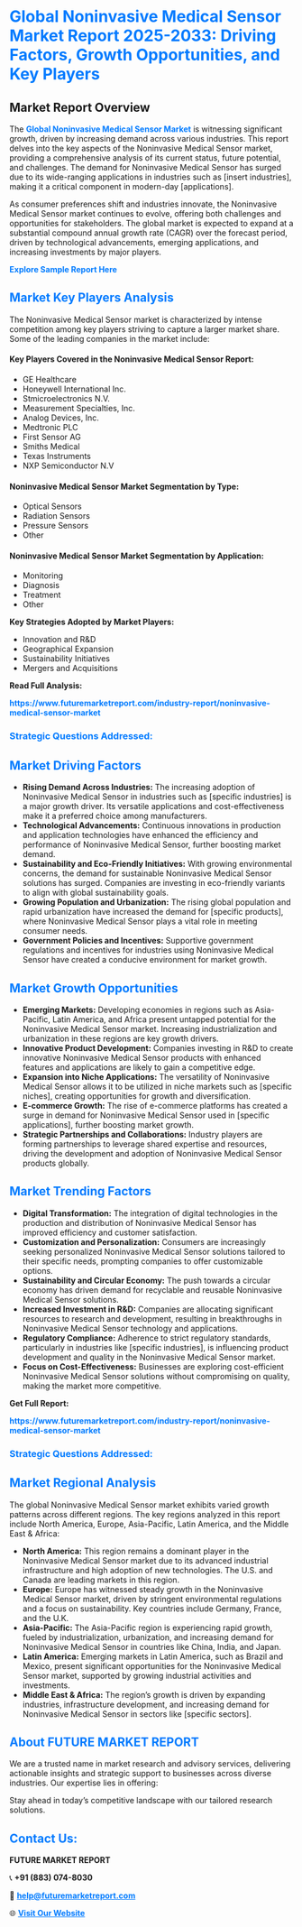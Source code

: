 <h1 style="color: #007BFF;">Global Noninvasive Medical Sensor Market Report 2025-2033: Driving Factors, Growth Opportunities, and Key Players</h1>

<section id="overview">
<h2>Market Report Overview</h2>
<p>The <a href="https://www.futuremarketreport.com/industry-report/noninvasive-medical-sensor-market" style="color: #007BFF; text-decoration: none;"><strong>Global Noninvasive Medical Sensor Market</strong></a> is witnessing significant growth, driven by increasing demand across various industries. This report delves into the key aspects of the Noninvasive Medical Sensor market, providing a comprehensive analysis of its current status, future potential, and challenges. The demand for Noninvasive Medical Sensor has surged due to its wide-ranging applications in industries such as [insert industries], making it a critical component in modern-day [applications].</p>
<p>As consumer preferences shift and industries innovate, the Noninvasive Medical Sensor market continues to evolve, offering both challenges and opportunities for stakeholders. The global market is expected to expand at a substantial compound annual growth rate (CAGR) over the forecast period, driven by technological advancements, emerging applications, and increasing investments by major players.</p>
</section>

<section id="overview">
<p><a href="https://www.futuremarketreport.com/request-sample/reportId=102151" style="color: #007BFF; text-decoration: none;"><strong>Explore Sample Report Here</strong></a></p>
</section>

<section id="key-players">
<h2 style="color: #007BFF;">Market Key Players Analysis</h2>
<p>The Noninvasive Medical Sensor market is characterized by intense competition among key players striving to capture a larger market share. Some of the leading companies in the market include:</p>
<h4>Key Players Covered in the Noninvasive Medical Sensor Report:</h4>
<ul><li>GE Healthcare</li><li>Honeywell International Inc.</li><li>Stmicroelectronics N.V.</li><li>Measurement Specialties, Inc.</li><li>Analog Devices, Inc.</li><li>Medtronic PLC</li><li>First Sensor AG</li><li>Smiths Medical</li><li>Texas Instruments</li><li>NXP Semiconductor N.V</li></ul>
<h4>Noninvasive Medical Sensor Market Segmentation by Type:</h4>
<ul><li>Optical Sensors</li><li>Radiation Sensors</li><li>Pressure Sensors</li><li>Other</li></ul>

<h4>Noninvasive Medical Sensor Market Segmentation by Application:</h4>
<ul><li>Monitoring</li><li>Diagnosis</li><li>Treatment</li><li>Other</li></ul>
<p><strong>Key Strategies Adopted by Market Players:</strong></p>
<ul>
<li>Innovation and R&D</li>
<li>Geographical Expansion</li>
<li>Sustainability Initiatives</li>
<li>Mergers and Acquisitions</li>
</ul>
</section>

<section>
<p><strong>Read Full Analysis: </strong></p><a href="https://www.futuremarketreport.com/industry-report/noninvasive-medical-sensor-market" style="color: #007BFF; text-decoration: none;"><strong>https://www.futuremarketreport.com/industry-report/noninvasive-medical-sensor-market</strong></a>
<h3 style="color: #007BFF;">Strategic Questions Addressed:</h3>
</section>

<section id="driving-factors">
<h2 style="color: #007BFF;">Market Driving Factors</h2>
<ul>
<li><strong>Rising Demand Across Industries:</strong> The increasing adoption of Noninvasive Medical Sensor in industries such as [specific industries] is a major growth driver. Its versatile applications and cost-effectiveness make it a preferred choice among manufacturers.</li>
<li><strong>Technological Advancements:</strong> Continuous innovations in production and application technologies have enhanced the efficiency and performance of Noninvasive Medical Sensor, further boosting market demand.</li>
<li><strong>Sustainability and Eco-Friendly Initiatives:</strong> With growing environmental concerns, the demand for sustainable Noninvasive Medical Sensor solutions has surged. Companies are investing in eco-friendly variants to align with global sustainability goals.</li>
<li><strong>Growing Population and Urbanization:</strong> The rising global population and rapid urbanization have increased the demand for [specific products], where Noninvasive Medical Sensor plays a vital role in meeting consumer needs.</li>
<li><strong>Government Policies and Incentives:</strong> Supportive government regulations and incentives for industries using Noninvasive Medical Sensor have created a conducive environment for market growth.</li>
</ul>
</section>

<section id="growth-opportunities">
<h2 style="color: #007BFF;">Market Growth Opportunities</h2>
<ul>
<li><strong>Emerging Markets:</strong> Developing economies in regions such as Asia-Pacific, Latin America, and Africa present untapped potential for the Noninvasive Medical Sensor market. Increasing industrialization and urbanization in these regions are key growth drivers.</li>
<li><strong>Innovative Product Development:</strong> Companies investing in R&D to create innovative Noninvasive Medical Sensor products with enhanced features and applications are likely to gain a competitive edge.</li>
<li><strong>Expansion into Niche Applications:</strong> The versatility of Noninvasive Medical Sensor allows it to be utilized in niche markets such as [specific niches], creating opportunities for growth and diversification.</li>
<li><strong>E-commerce Growth:</strong> The rise of e-commerce platforms has created a surge in demand for Noninvasive Medical Sensor used in [specific applications], further boosting market growth.</li>
<li><strong>Strategic Partnerships and Collaborations:</strong> Industry players are forming partnerships to leverage shared expertise and resources, driving the development and adoption of Noninvasive Medical Sensor products globally.</li>
</ul>
</section>

<section id="trending-factors">
<h2 style="color: #007BFF;">Market Trending Factors</h2>
<ul>
<li><strong>Digital Transformation:</strong> The integration of digital technologies in the production and distribution of Noninvasive Medical Sensor has improved efficiency and customer satisfaction.</li>
<li><strong>Customization and Personalization:</strong> Consumers are increasingly seeking personalized Noninvasive Medical Sensor solutions tailored to their specific needs, prompting companies to offer customizable options.</li>
<li><strong>Sustainability and Circular Economy:</strong> The push towards a circular economy has driven demand for recyclable and reusable Noninvasive Medical Sensor solutions.</li>
<li><strong>Increased Investment in R&D:</strong> Companies are allocating significant resources to research and development, resulting in breakthroughs in Noninvasive Medical Sensor technology and applications.</li>
<li><strong>Regulatory Compliance:</strong> Adherence to strict regulatory standards, particularly in industries like [specific industries], is influencing product development and quality in the Noninvasive Medical Sensor market.</li>
<li><strong>Focus on Cost-Effectiveness:</strong> Businesses are exploring cost-efficient Noninvasive Medical Sensor solutions without compromising on quality, making the market more competitive.</li>
</ul>
</section>

<section>
<p><strong>Get Full Report: </strong></p><a href="https://www.futuremarketreport.com/industry-report/noninvasive-medical-sensor-market" style="color: #007BFF; text-decoration: none;"><strong>https://www.futuremarketreport.com/industry-report/noninvasive-medical-sensor-market</strong></a>
<h3 style="color: #007BFF;">Strategic Questions Addressed:</h3>
</section>


<section id="regional-analysis">
<h2 style="color: #007BFF;">Market Regional Analysis</h2>
<p>The global Noninvasive Medical Sensor market exhibits varied growth patterns across different regions. The key regions analyzed in this report include North America, Europe, Asia-Pacific, Latin America, and the Middle East & Africa:</p>
<ul>
<li><strong>North America:</strong> This region remains a dominant player in the Noninvasive Medical Sensor market due to its advanced industrial infrastructure and high adoption of new technologies. The U.S. and Canada are leading markets in this region.</li>
<li><strong>Europe:</strong> Europe has witnessed steady growth in the Noninvasive Medical Sensor market, driven by stringent environmental regulations and a focus on sustainability. Key countries include Germany, France, and the U.K.</li>
<li><strong>Asia-Pacific:</strong> The Asia-Pacific region is experiencing rapid growth, fueled by industrialization, urbanization, and increasing demand for Noninvasive Medical Sensor in countries like China, India, and Japan.</li>
<li><strong>Latin America:</strong> Emerging markets in Latin America, such as Brazil and Mexico, present significant opportunities for the Noninvasive Medical Sensor market, supported by growing industrial activities and investments.</li>
<li><strong>Middle East & Africa:</strong> The region’s growth is driven by expanding industries, infrastructure development, and increasing demand for Noninvasive Medical Sensor in sectors like [specific sectors].</li>
</ul>
</section>

<footer>
<h2 style="color: #007BFF;">About FUTURE MARKET REPORT</h2>
<p>We are a trusted name in market research and advisory services, delivering actionable insights and strategic support to businesses across diverse industries. Our expertise lies in offering:</p>

<p>Stay ahead in today’s competitive landscape with our tailored research solutions.</p>

<h2 style="color: #007BFF;">Contact Us:</h2>
<p><strong>FUTURE MARKET REPORT</strong></p>
<p>📞 <strong>+91 (883) 074-8030</strong></p>
<p>📧 <strong><a href="mailto:help@futuremarketreport.com" style="color: #007BFF;">help@futuremarketreport.com</a></strong></p>
<p>🌐 <strong><a href="https://www.futuremarketreport.com/" style="color: #007BFF;">Visit Our Website</a></strong></p>
</footer>